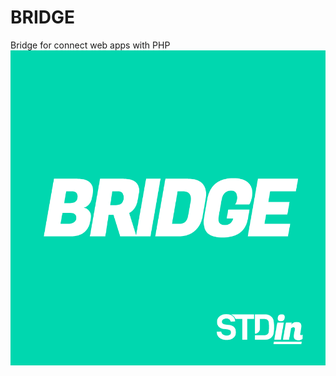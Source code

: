 # BRIDGE
Bridge for connect web apps with PHP
![alt text](https://github.com/stdincl/bridge/blob/main/bridge.png?raw=true)
